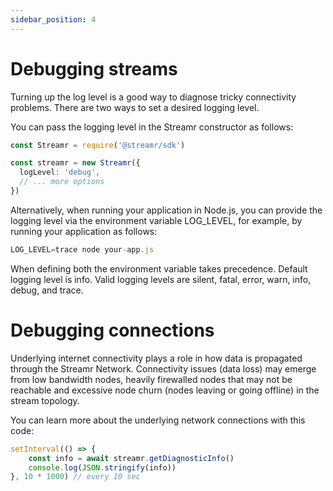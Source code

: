 ```yaml
---
sidebar_position: 4
---
```


# Debugging streams
<!-- TODO, talking through common connectivity issues and so on -->
Turning up the log level is a good way to diagnose tricky connectivity problems. There are two ways to set a desired logging level.

You can pass the logging level in the Streamr constructor as follows:

```ts
const Streamr = require('@streamr/sdk')

const streamr = new Streamr({
  logLevel: 'debug',
  // ... more options
})
```

Alternatively, when running your application in Node.js, you can provide the logging level via the environment variable LOG_LEVEL, for example, by running your application as follows:

```ts
LOG_LEVEL=trace node your-app.js
```

When defining both the environment variable takes precedence. Default logging level is info. Valid logging levels are silent, fatal, error, warn, info, debug, and trace.

# Debugging connections
Underlying internet connectivity plays a role in how data is propagated through the Streamr Network. Connectivity issues (data loss) may emerge from low bandwidth nodes, heavily firewalled nodes that may not be reachable and excessive node churn (nodes leaving or going offline) in the stream topology.

You can learn more about the underlying network connections with this code:

```ts
setInterval(() => {
    const info = await streamr.getDiagnosticInfo()
    console.log(JSON.stringify(info))
}, 10 * 1000) // every 10 sec
```
